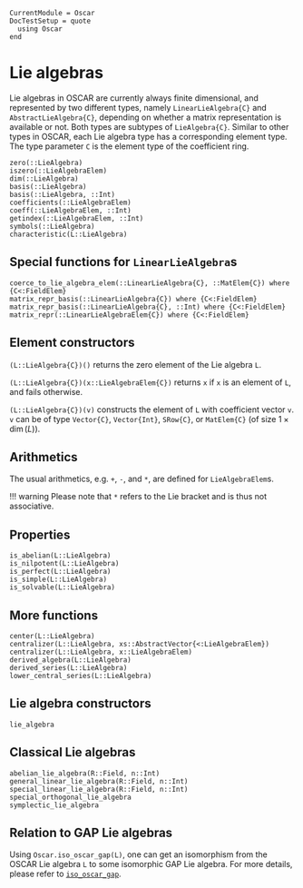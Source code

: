 ```@meta
CurrentModule = Oscar
DocTestSetup = quote
  using Oscar
end
```

# Lie algebras

Lie algebras in OSCAR are currently always finite dimensional, and represented by two different types,
namely `LinearLieAlgebra{C}` and `AbstractLieAlgebra{C}`, depending on whether a matrix
representation is available or not.
Both types are subtypes of `LieAlgebra{C}`. Similar to other types in OSCAR, each Lie algebra
type has a corresponding element type.
The type parameter `C` is the element type of the coefficient ring. 

```@docs
zero(::LieAlgebra)
iszero(::LieAlgebraElem)
dim(::LieAlgebra)
basis(::LieAlgebra)
basis(::LieAlgebra, ::Int)
coefficients(::LieAlgebraElem)
coeff(::LieAlgebraElem, ::Int)
getindex(::LieAlgebraElem, ::Int)
symbols(::LieAlgebra)
characteristic(L::LieAlgebra)
```

## Special functions for `LinearLieAlgebra`s

```@docs
coerce_to_lie_algebra_elem(::LinearLieAlgebra{C}, ::MatElem{C}) where {C<:FieldElem}
matrix_repr_basis(::LinearLieAlgebra{C}) where {C<:FieldElem}
matrix_repr_basis(::LinearLieAlgebra{C}, ::Int) where {C<:FieldElem}
matrix_repr(::LinearLieAlgebraElem{C}) where {C<:FieldElem}
```

## Element constructors

`(L::LieAlgebra{C})()` returns the zero element of the Lie algebra `L`.

`(L::LieAlgebra{C})(x::LieAlgebraElem{C})` returns `x` if `x` is an element of `L`,
and fails otherwise.

`(L::LieAlgebra{C})(v)` constructs the element of `L` with coefficient vector `v`.
`v` can be of type `Vector{C}`, `Vector{Int}`, `SRow{C}`,
or `MatElem{C}` (of size $1 \times \dim(L)$).


## Arithmetics
The usual arithmetics, e.g. `+`, `-`, and `*`, are defined for `LieAlgebraElem`s.

!!! warning
    Please note that `*` refers to the Lie bracket and is thus not associative.

## Properties

```@docs
is_abelian(L::LieAlgebra)
is_nilpotent(L::LieAlgebra)
is_perfect(L::LieAlgebra)
is_simple(L::LieAlgebra)
is_solvable(L::LieAlgebra)
```

## More functions

```@docs
center(L::LieAlgebra)
centralizer(L::LieAlgebra, xs::AbstractVector{<:LieAlgebraElem})
centralizer(L::LieAlgebra, x::LieAlgebraElem)
derived_algebra(L::LieAlgebra)
derived_series(L::LieAlgebra)
lower_central_series(L::LieAlgebra)
```

## Lie algebra constructors

```@docs
lie_algebra
```

## Classical Lie algebras

```@docs
abelian_lie_algebra(R::Field, n::Int)
general_linear_lie_algebra(R::Field, n::Int)
special_linear_lie_algebra(R::Field, n::Int)
special_orthogonal_lie_algebra
symplectic_lie_algebra
```

## Relation to GAP Lie algebras

Using `Oscar.iso_oscar_gap(L)`, one can get an isomorphism from the OSCAR Lie algebra `L`
to some isomorphic GAP Lie algebra. For more details, please refer to [`iso_oscar_gap`](@ref).
